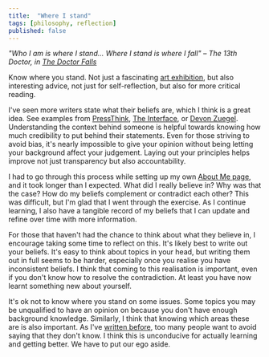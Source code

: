 ```yaml
---
title:  "Where I stand"
tags: [philosophy, reflection]
published: false
---
```


*"Who I am is where I stand... Where I stand is where I fall" – The 13th Doctor, in [The Doctor Falls](https://www.youtube.com/watch?v=xnouj9Yz-Gs "speech youtube link")*

Know where you stand. Not just a fascinating [art exhibition](https://www.sethtaras.com/KNOW-WHERE-YOU-STAND/ "photo link"), but also interesting advice, not just for self-reflection, but also for more critical reading.

I've seen more writers state what their beliefs are, which I think is a great idea. See examples from [PressThink](http://pressthink.org/2017/12/show-work-new-terms-trust-journalism/ "Show your work"), [The Interface](https://www.theverge.com/pages/theinterface "The Interface"), or [Devon Zuegel](https://devonzuegel.com/page/about-me "About Me"). Understanding the context behind someone is helpful towards knowing how much credibility to put behind their statements. Even for those striving to avoid bias, it's nearly impossible to give your opinion without being letting your background affect your judgement. Laying out your principles helps improve not just transparency but also accountability.

I had to go through this process while setting up my own [About Me page](https://www.leonlinsx.com/about-me/ "About Me"), and it took longer than I expected. What did I really believe in? Why was that the case? How do my beliefs complement or contradict each other? This was difficult, but I'm glad that I went through the exercise. As I continue learning, I also have a tangible record of my beliefs that I can update and refine over time with more information. 

For those that haven't had the chance to think about what they believe in, I encourage taking some time to reflect on this. It's likely best to write out your beliefs. It's easy to think about topics in your head, but writing them out in full seems to be harder, especially once you realise you have inconsistent beliefs. I think that coming to this realisation is important, even if you don't know how to resolve the contradiction. At least you have now learnt something new about yourself.  

It's ok not to know where you stand on some issues. Some topics you may be unqualified to have an opinion on because you don't have enough background knowledge. Similarly, I think that knowing which areas these are is also important. As I've [written before](https://www.leonlinsx.com/dunning-on-dunning-kruger/ "I don't know"), too many people want to avoid saying that they don't know. I think this is unconducive for actually learning and getting better. We have to put our ego aside. 
